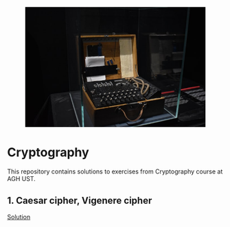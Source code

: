 <div align="center">
  <img style="width: 420px;" alt="Cryptography" src="/docs/enigma.jpg"/>
</div>

# Cryptography

This repository contains solutions to exercises from Cryptography course at AGH UST.

## 1. Caesar cipher, Vigenere cipher

[Solution](/blob/main/Laboratorium-01-4students.ipynb)
